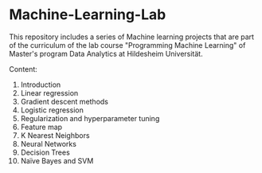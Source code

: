# Machine-Learning-Lab
This repository includes a series of Machine learning projects that are part of the curriculum of the lab course "Programming Machine Learning" of Master's program Data Analytics at Hildesheim Universität.

Content:

1. Introduction
2. Linear regression
3. Gradient descent methods
4. Logistic regression
5. Regularization and hyperparameter tuning
6. Feature map
7. K Nearest Neighbors
8. Neural Networks
9. Decision Trees
10. Naïve Bayes and SVM
